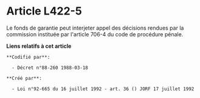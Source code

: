 # Article L422-5

Le fonds de garantie peut interjeter appel des décisions rendues par la commission instituée par l'article 706-4 du code de
procédure pénale.

**Liens relatifs à cet article**

	**Codifié par**:

	  - Décret n°88-260 1988-03-18

	**Créé par**:

	  - Loi n°92-665 du 16 juillet 1992 - art. 36 () JORF 17 juillet 1992
